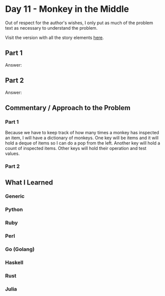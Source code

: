 # Day 11 - Monkey in the Middle

Out of respect for the author's wishes, I only put as much of the problem text as necessary to understand the problem.

Visit the version with all the story elements [here](https://adventofcode.com/2022/day/11).

## Part 1
Answer: 
## Part 2
Answer: 
## Commentary / Approach to the Problem
### Part 1
Because we have to keep track of how many times a monkey has inspected an item, I will have a dictionary of monkeys. One key will be items and it will hold a deque of items so I can do a pop from the left. Another key will hold a count of inspected items. 
Other keys will hold their operation and test values.

### Part 2
## What I Learned

### Generic

### Python

### Ruby

### Perl

### Go (Golang)

### Haskell

### Rust

### Julia
    